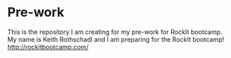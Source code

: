 # Pre-work
This is the repository I am creating for my pre-work for RockIt bootcamp.
My name is Keith Rothschadl and I am preparing for the RockIt bootcamp!
http://rockitbootcamp.com/
